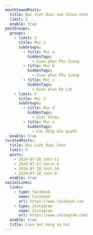 ```yaml
---
mostViewedPosts:
  title: Bai viet duoc xem nhieu nhat
  limit: 5
  enable: true
postGroups:
  groups:
    - limit: 5
      title: Muc 1
      subGroups:
        - title: Muc a
          hiddenTags:
            - Giao phan Phu Cuong
        - title: Muc b
          hiddenTags:
            - Giao phan Phu Cuong
        - title: Muc c
          hiddenTags:
            - Giao phan Da Lat
    - limit: 5
      title: Muc 2
      subGroups:
        - title: Muc d
          hiddenTags:
            - Giới thiệu
        - title: Muc e
          hiddenTags:
            - Các đấng bản quyền
  enable: true
curatedPosts:
  title: Bai viet duoc chon
  limit: 5
  posts:
    - 2024-07-28_test-11
    - 2024-07-27_tesst-4
    - 2024-07-28_test-10
    - 2024-07-28_test-9
  enable: true
socialLinks:
  links:
    - type: facebook
      name: Facebook
      url: https://www.facebook.com
    - type: instagram
      name: Instagram
      url: https://www.instagram.com/
  enable: true
  title: Lien ket mang xa hoi
---
```

